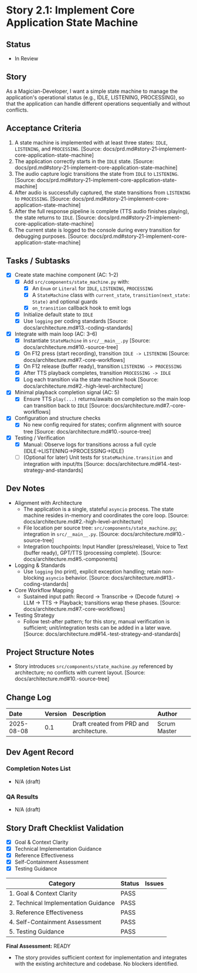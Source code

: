 # Story 2.1: Implement Core Application State Machine

## Status
- In Review

## Story
As a Magician-Developer, I want a simple state machine to manage the application's operational status (e.g., IDLE, LISTENING, PROCESSING), so that the application can handle different operations sequentially and without conflicts.

## Acceptance Criteria
1. A state machine is implemented with at least three states: `IDLE`, `LISTENING`, and `PROCESSING`. [Source: docs/prd.md#story-21-implement-core-application-state-machine]
2. The application correctly starts in the `IDLE` state. [Source: docs/prd.md#story-21-implement-core-application-state-machine]
3. The audio capture logic transitions the state from `IDLE` to `LISTENING`. [Source: docs/prd.md#story-21-implement-core-application-state-machine]
4. After audio is successfully captured, the state transitions from `LISTENING` to `PROCESSING`. [Source: docs/prd.md#story-21-implement-core-application-state-machine]
5. After the full response pipeline is complete (TTS audio finishes playing), the state returns to `IDLE`. [Source: docs/prd.md#story-21-implement-core-application-state-machine]
6. The current state is logged to the console during every transition for debugging purposes. [Source: docs/prd.md#story-21-implement-core-application-state-machine]

## Tasks / Subtasks
- [x] Create state machine component (AC: 1–2)
  - [x] Add `src/components/state_machine.py` with:
    - [x] An `Enum` or `Literal` for `IDLE`, `LISTENING`, `PROCESSING`
    - [x] A `StateMachine` class with `current_state`, `transition(next_state: State)` and optional guards
    - [x] `on_transition` callback hook to emit logs
  - [x] Initialize default state to `IDLE`
  - [x] Use `logging` per coding standards [Source: docs/architecture.md#13.-coding-standards]
- [x] Integrate with main loop (AC: 3–6)
  - [x] Instantiate `StateMachine` in `src/__main__.py` [Source: docs/architecture.md#10.-source-tree]
  - [x] On F12 press (start recording), transition `IDLE -> LISTENING` [Source: docs/architecture.md#7.-core-workflows]
  - [x] On F12 release (buffer ready), transition `LISTENING -> PROCESSING`
  - [x] After TTS playback completes, transition `PROCESSING -> IDLE`
  - [x] Log each transition via the state machine hook [Source: docs/architecture.md#2.-high-level-architecture]
- [x] Minimal playback completion signal (AC: 5)
  - [x] Ensure TTS `play(...)` returns/awaits on completion so the main loop can transition back to `IDLE` [Source: docs/architecture.md#7.-core-workflows]
- [x] Configuration and structure checks
  - [x] No new config required for states; confirm alignment with source tree [Source: docs/architecture.md#10.-source-tree]
- [x] Testing / Verification
  - [x] Manual: Observe logs for transitions across a full cycle (IDLE→LISTENING→PROCESSING→IDLE)
  - [ ] (Optional for later) Unit tests for `StateMachine.transition` and integration with input/tts [Source: docs/architecture.md#14.-test-strategy-and-standards]

## Dev Notes
- Alignment with Architecture
  - The application is a single, stateful `asyncio` process. The state machine resides in-memory and coordinates the core loop. [Source: docs/architecture.md#2.-high-level-architecture]
  - File location per source tree: `src/components/state_machine.py`; integration in `src/__main__.py`. [Source: docs/architecture.md#10.-source-tree]
  - Integration touchpoints: Input Handler (press/release), Voice to Text (buffer ready), GPT/TTS (processing complete). [Source: docs/architecture.md#5.-components]
- Logging & Standards
  - Use `logging` (no print), explicit exception handling; retain non-blocking `asyncio` behavior. [Source: docs/architecture.md#13.-coding-standards]
- Core Workflow Mapping
  - Sustained input path: Record -> Transcribe -> (Decode future) -> LLM -> TTS -> Playback; transitions wrap these phases. [Source: docs/architecture.md#7.-core-workflows]
- Testing Strategy
  - Follow test-after pattern; for this story, manual verification is sufficient; unit/integration tests can be added in a later wave. [Source: docs/architecture.md#14.-test-strategy-and-standards]

## Project Structure Notes
- Story introduces `src/components/state_machine.py` referenced by architecture; no conflicts with current layout. [Source: docs/architecture.md#10.-source-tree]

## Change Log
| Date | Version | Description | Author |
| :--- | :--- | :--- | :--- |
| 2025-08-08 | 0.1 | Draft created from PRD and architecture. | Scrum Master |

## Dev Agent Record

### Completion Notes List
- N/A (draft)

### QA Results
- N/A (draft)

## Story Draft Checklist Validation

- [x] Goal & Context Clarity
- [x] Technical Implementation Guidance
- [x] Reference Effectiveness
- [x] Self-Containment Assessment
- [x] Testing Guidance

| Category                             | Status | Issues |
| ------------------------------------ | ------ | ------ |
| 1. Goal & Context Clarity            | PASS   |        |
| 2. Technical Implementation Guidance | PASS   |        |
| 3. Reference Effectiveness           | PASS   |        |
| 4. Self-Containment Assessment       | PASS   |        |
| 5. Testing Guidance                  | PASS   |        |

**Final Assessment:** READY

- The story provides sufficient context for implementation and integrates with the existing architecture and codebase. No blockers identified.
